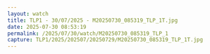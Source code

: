 ```yaml
---
layout: watch
title: TLP1 - 30/07/2025 - M20250730_085319_TLP_1T.jpg
date: 2025-07-30 08:53:19
permalink: /2025/07/30/watch/M20250730_085319_TLP_1
capture: TLP1/2025/202507/20250729/M20250730_085319_TLP_1T.jpg
---
```

